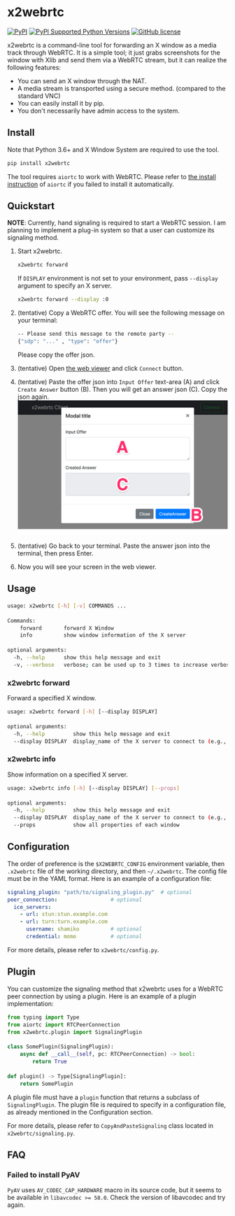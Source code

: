 # x2webrtc
[![PyPI](https://img.shields.io/pypi/v/x2webrtc.svg)](https://pypi.org/project/x2webrtc/)
[![PyPI Supported Python Versions](https://img.shields.io/pypi/pyversions/x2webrtc.svg)](https://pypi.org/project/x2webrtc/)
[![GitHub license](https://img.shields.io/github/license/bonprosoft/x2webrtc.svg)](https://github.com/bonprosoft/x2webrtc)

x2webrtc is a command-line tool for forwarding an X window as a media track through WebRTC.
It is a simple tool; it just grabs screenshots for the window with Xlib and send them via a WebRTC stream, but it can realize the following features:

- You can send an X window through the NAT.
- A media stream is transported using a secure method. (compared to the standard VNC)
- You can easily install it by pip.
- You don't necessarily have admin access to the system.

## Install

Note that Python 3.6+ and X Window System are required to use the tool.

```sh
pip install x2webrtc
```

The tool requires `aiortc` to work with WebRTC.
Please refer to [the install instruction](https://github.com/aiortc/aiortc#linux) of `aiortc` if you failed to install it automatically.

## Quickstart

**NOTE**:
Currently, hand signaling is required to start a WebRTC session.
I am planning to implement a plug-in system so that a user can customize its signaling method.

1. Start x2webrtc.

    ```sh
    x2webrtc forward
    ```

    If `DISPLAY` environment is not set to your environment, pass `--display` argument to specify an X server.

    ```sh
    x2webrtc forward --display :0
    ```

2. (tentative) Copy a WebRTC offer.
You will see the following message on your terminal:

    ```sh
    -- Please send this message to the remote party --
    {"sdp": "..." , "type": "offer"}
    ```

    Please copy the offer json.

3. (tentative) Open [the web viewer](https://bonprosoft.github.io/x2webrtc/online_viewer/) and click `Connect` button.
4. (tentative) Paste the offer json into `Input Offer` text-area (A) and click `Create Answer` button (B). Then you will get an answer json (C). Copy the json again.
![](https://raw.githubusercontent.com/bonprosoft/x2webrtc/master/imgs/quick_start_web_client.png)
5. (tentative) Go back to your terminal. Paste the answer json into the terminal, then press Enter.
6. Now you will see your screen in the web viewer.

## Usage

```sh
usage: x2webrtc [-h] [-v] COMMANDS ...

Commands:
    forward       forward X Window
    info          show window information of the X server

optional arguments:
  -h, --help      show this help message and exit
  -v, --verbose   verbose; can be used up to 3 times to increase verbosity
```

### x2webrtc forward

Forward a specified X window.

```sh
usage: x2webrtc forward [-h] [--display DISPLAY]

optional arguments:
  -h, --help         show this help message and exit
  --display DISPLAY  display_name of the X server to connect to (e.g., hostname:1, :1.)
```

### x2webrtc info

Show information on a specified X server.

```sh
usage: x2webrtc info [-h] [--display DISPLAY] [--props]

optional arguments:
  -h, --help         show this help message and exit
  --display DISPLAY  display_name of the X server to connect to (e.g., hostname:1, :1.)
  --props            show all properties of each window
```

## Configuration

The order of preference is the `$X2WEBRTC_CONFIG` environment variable, then `.x2webrtc` file of the working directory, and then `~/.x2webrtc`.
The config file must be in the YAML format.
Here is an example of a configuration file:
```yaml
signaling_plugin: "path/to/signaling_plugin.py"  # optional
peer_connection:                 # optional
  ice_servers:
    - url: stun:stun.example.com
    - url: turn:turn.example.com
      username: shamiko          # optional
      credential: momo           # optional
```

For more details, please refer to `x2webrtc/config.py`.

## Plugin

You can customize the signaling method that x2webrtc uses for a WebRTC peer connection by using a plugin.
Here is an example of a plugin implementation:
```py
from typing import Type
from aiortc import RTCPeerConnection
from x2webrtc.plugin import SignalingPlugin

class SomePlugin(SignalingPlugin):
    async def __call__(self, pc: RTCPeerConnection) -> bool:
        return True

def plugin() -> Type[SignalingPlugin]:
    return SomePlugin
```

A plugin file must have a `plugin` function that returns a subclass of `SignalingPlugin`.
The plugin file is required to specify in a configuration file, as already mentioned in the Configuration section.

For more details, please refer to `CopyAndPasteSignaling` class located in `x2webrtc/signaling.py`.

## FAQ

### Failed to install PyAV
`PyAV` uses `AV_CODEC_CAP_HARDWARE` macro in its source code, but it seems to be available in `libavcodec >= 58.0`. Check the version of libavcodec and try again.
